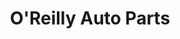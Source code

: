 ---
title: "O'Reilly Auto Parts"
url: /rockford/oreilly-auto-parts-auburn-street/
shop: car parts
---